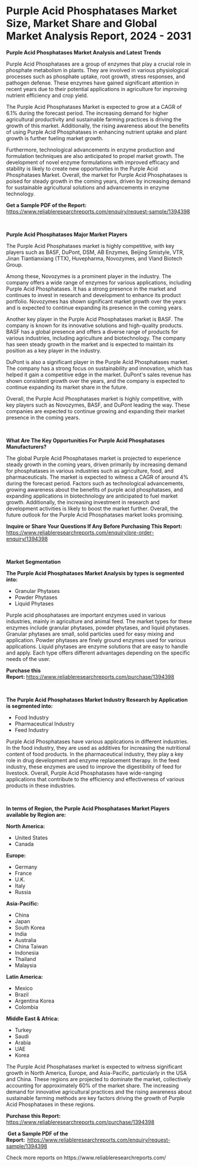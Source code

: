 <p><h1>Purple Acid Phosphatases Market Size, Market Share and Global Market Analysis Report, 2024 - 2031</h1></p><p><strong>Purple Acid Phosphatases Market Analysis and Latest Trends</strong></p>
<p><p>Purple Acid Phosphatases are a group of enzymes that play a crucial role in phosphate metabolism in plants. They are involved in various physiological processes such as phosphate uptake, root growth, stress responses, and pathogen defense. These enzymes have gained significant attention in recent years due to their potential applications in agriculture for improving nutrient efficiency and crop yield.</p><p>The Purple Acid Phosphatases Market is expected to grow at a CAGR of 6.1% during the forecast period. The increasing demand for higher agricultural productivity and sustainable farming practices is driving the growth of this market. Additionally, the rising awareness about the benefits of using Purple Acid Phosphatases in enhancing nutrient uptake and plant growth is further fueling market growth.</p><p>Furthermore, technological advancements in enzyme production and formulation techniques are also anticipated to propel market growth. The development of novel enzyme formulations with improved efficacy and stability is likely to create new opportunities in the Purple Acid Phosphatases Market. Overall, the market for Purple Acid Phosphatases is poised for steady growth in the coming years, driven by increasing demand for sustainable agricultural solutions and advancements in enzyme technology.</p></p>
<p><strong>Get a Sample PDF of the Report:&nbsp;</strong> <a href="https://www.reliableresearchreports.com/enquiry/request-sample/1394398">https://www.reliableresearchreports.com/enquiry/request-sample/1394398</a></p>
<p>&nbsp;</p>
<p><strong>Purple Acid Phosphatases Major Market Players</strong></p>
<p><p>The Purple Acid Phosphatases market is highly competitive, with key players such as BASF, DuPont, DSM, AB Enzymes, Beijing Smistyle, VTR, Jinan Tiantianxiang (TTX), Huvepharma, Novozymes, and Vland Biotech Group. </p><p>Among these, Novozymes is a prominent player in the industry. The company offers a wide range of enzymes for various applications, including Purple Acid Phosphatases. It has a strong presence in the market and continues to invest in research and development to enhance its product portfolio. Novozymes has shown significant market growth over the years and is expected to continue expanding its presence in the coming years.</p><p>Another key player in the Purple Acid Phosphatases market is BASF. The company is known for its innovative solutions and high-quality products. BASF has a global presence and offers a diverse range of products for various industries, including agriculture and biotechnology. The company has seen steady growth in the market and is expected to maintain its position as a key player in the industry.</p><p>DuPont is also a significant player in the Purple Acid Phosphatases market. The company has a strong focus on sustainability and innovation, which has helped it gain a competitive edge in the market. DuPont's sales revenue has shown consistent growth over the years, and the company is expected to continue expanding its market share in the future.</p><p>Overall, the Purple Acid Phosphatases market is highly competitive, with key players such as Novozymes, BASF, and DuPont leading the way. These companies are expected to continue growing and expanding their market presence in the coming years.</p></p>
<p>&nbsp;</p>
<p><strong>What Are The Key Opportunities For Purple Acid Phosphatases Manufacturers?</strong></p>
<p><p>The global Purple Acid Phosphatases market is projected to experience steady growth in the coming years, driven primarily by increasing demand for phosphatases in various industries such as agriculture, food, and pharmaceuticals. The market is expected to witness a CAGR of around 4% during the forecast period. Factors such as technological advancements, growing awareness about the benefits of purple acid phosphatases, and expanding applications in biotechnology are anticipated to fuel market growth. Additionally, the increasing investment in research and development activities is likely to boost the market further. Overall, the future outlook for the Purple Acid Phosphatases market looks promising.</p></p>
<p><strong>Inquire or Share Your Questions If Any Before Purchasing This Report:</strong> <a href="https://www.reliableresearchreports.com/enquiry/pre-order-enquiry/1394398">https://www.reliableresearchreports.com/enquiry/pre-order-enquiry/1394398</a></p>
<p>&nbsp;</p>
<p><strong>Market Segmentation</strong></p>
<p><strong>The Purple Acid Phosphatases Market Analysis by types is segmented into:</strong></p>
<p><ul><li>Granular Phytases</li><li>Powder Phytases</li><li>Liquid Phytases</li></ul></p>
<p><p>Purple acid phosphatases are important enzymes used in various industries, mainly in agriculture and animal feed. The market types for these enzymes include granular phytases, powder phytases, and liquid phytases. Granular phytases are small, solid particles used for easy mixing and application. Powder phytases are finely ground enzymes used for various applications. Liquid phytases are enzyme solutions that are easy to handle and apply. Each type offers different advantages depending on the specific needs of the user.</p></p>
<p><strong>Purchase this Report:&nbsp;</strong><a href="https://www.reliableresearchreports.com/purchase/1394398">https://www.reliableresearchreports.com/purchase/1394398</a></p>
<p>&nbsp;</p>
<p><strong>The Purple Acid Phosphatases Market Industry Research by Application is segmented into:</strong></p>
<p><ul><li>Food Industry</li><li>Pharmaceutical Industry</li><li>Feed Industry</li></ul></p>
<p><p>Purple Acid Phosphatases have various applications in different industries. In the food industry, they are used as additives for increasing the nutritional content of food products. In the pharmaceutical industry, they play a key role in drug development and enzyme replacement therapy. In the feed industry, these enzymes are used to improve the digestibility of feed for livestock. Overall, Purple Acid Phosphatases have wide-ranging applications that contribute to the efficiency and effectiveness of various products in these industries.</p></p>
<p>&nbsp;</p>
<p><strong>In terms of Region, the Purple Acid Phosphatases Market Players available by Region are:</strong></p>
<p>
    <p> <strong> North America: </strong>
        <ul>
            <li>United States</li>
            <li>Canada</li>
        </ul>
        </p> 
    <p> <strong> Europe: </strong>
        <ul>
            <li>Germany</li>
            <li>France</li>
            <li>U.K.</li>
            <li>Italy</li>
            <li>Russia</li>
        </ul>
        </p> 
    <p> <strong> Asia-Pacific: </strong>
        <ul>
            <li>China</li>
            <li>Japan</li>
            <li>South Korea</li>
            <li>India</li>
            <li>Australia</li>
            <li>China Taiwan</li>
            <li>Indonesia</li>
            <li>Thailand</li>
            <li>Malaysia</li>
        </ul>
        </p> 
    <p> <strong> Latin America: </strong>
        <ul>
            <li>Mexico</li>
            <li>Brazil</li>
            <li>Argentina Korea</li>
            <li>Colombia</li>
        </ul>
        </p> 
    <p> <strong> Middle East & Africa: </strong>
        <ul>
            <li>Turkey</li>
            <li>Saudi</li>
            <li>Arabia</li>
            <li>UAE</li>
            <li>Korea</li>
        </ul>
    </p>
    </p>
<p><p>The Purple Acid Phosphatases market is expected to witness significant growth in North America, Europe, and Asia-Pacific, particularly in the USA and China. These regions are projected to dominate the market, collectively accounting for approximately 60% of the market share. The increasing demand for innovative agricultural practices and the rising awareness about sustainable farming methods are key factors driving the growth of Purple Acid Phosphatases in these regions.</p></p>
<p><strong>Purchase this Report: </strong><a href="https://www.reliableresearchreports.com/purchase/1394398">https://www.reliableresearchreports.com/purchase/1394398</a></p>
<p>&nbsp;<strong>Get a Sample PDF of the Report:&nbsp;&nbsp;</strong><a href="https://www.reliableresearchreports.com/enquiry/request-sample/1394398">https://www.reliableresearchreports.com/enquiry/request-sample/1394398</a></p>
<p><strong></strong></p>
<p>Check more reports on https://www.reliableresearchreports.com/</p>